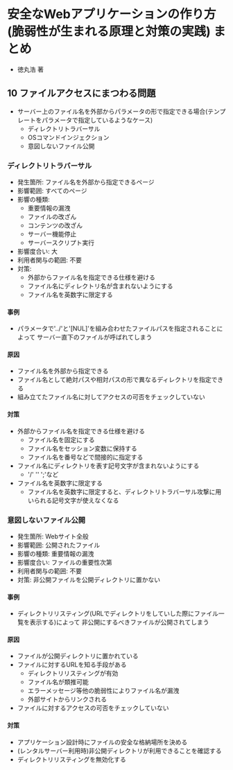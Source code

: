 # 安全なWebアプリケーションの作り方(脆弱性が生まれる原理と対策の実践) まとめ
- 徳丸浩 著

## 10 ファイルアクセスにまつわる問題
- サーバー上のファイル名を外部からパラメータの形で指定できる場合(テンプレートをパラメータで指定しているようなケース)
  - ディレクトリトラバーサル
  - OSコマンドインジェクション
  - 意図しないファイル公開

### ディレクトリトラバーサル
- 発生箇所: ファイル名を外部から指定できるページ
- 影響範囲: すべてのページ
- 影響の種類:
  - 重要情報の漏洩
  - ファイルの改ざん
  - コンテンツの改ざん
  - サーバー機能停止
  - サーバースクリプト実行
- 影響度合い: 大
- 利用者関与の範囲: 不要
- 対策:
  - 外部からファイル名を指定できる仕様を避ける
  - ファイル名にディレクトリ名が含まれないようにする
  - ファイル名を英数字に限定する

#### 事例
- パラメータで'../'と'[NUL]'を組み合わせたファイルパスを指定されることによって
  サーバー直下のファイルが呼ばれてしまう

#### 原因
- ファイル名を外部から指定できる
- ファイル名として絶対パスや相対パスの形で異なるディレクトリを指定できる
- 組み立てたファイル名に対してアクセスの可否をチェックしていない

#### 対策
- 外部からファイル名を指定できる仕様を避ける
  - ファイル名を固定にする
  - ファイル名をセッション変数に保持する
  - ファイル名を番号などで間接的に指定する
- ファイル名にディレクトリを表す記号文字が含まれないようにする
  - '/' '\' ';'など
- ファイル名を英数字に限定する
  - ファイル名を英数字に限定すると、ディレクトリトラバーサル攻撃に用いられる記号文字が使えなくなる

###  意図しないファイル公開
- 発生箇所: Webサイト全般
- 影響範囲: 公開されたファイル
- 影響の種類: 重要情報の漏洩
- 影響度合い: ファイルの重要性次第
- 利用者関与の範囲: 不要
- 対策: 非公開ファイルを公開ディレクトリに置かない

#### 事例
- ディレクトリリスティング(URLでディレクトリをしていした際にファイル一覧を表示する)によって
  非公開にするべきファイルが公開されてしまう

#### 原因
- ファイルが公開ディレクトリに置かれている
- ファイルに対するURLを知る手段がある
  - ディレクトリリスティングが有効
  - ファイル名が類推可能
  - エラーメッセージ等他の脆弱性によりファイル名が漏洩
  - 外部サイトからリンクされる
- ファイルに対するアクセスの可否をチェックしていない

#### 対策
- アプリケーション設計時にファイルの安全な格納場所を決める
- (レンタルサーバー利用時)非公開ディレクトリが利用できることを確認する
- ディレクトリリスティングを無効化する
